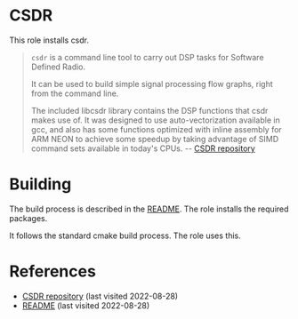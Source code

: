# CSDR

This role installs csdr.

<!--more-->

> `csdr` is a command line tool to carry out DSP tasks for Software Defined Radio.
>
> It can be used to build simple signal processing flow graphs, right from the command line.
>
>The included libcsdr library contains the DSP functions that csdr makes use of. It was designed to use auto-vectorization available in gcc, and also has some functions optimized with inline assembly for ARM NEON to achieve some speedup by taking advantage of SIMD command sets available in today's CPUs.
> -- [CSDR repository][1]

# Building

The build process is described in the [README][2]. The role installs the required packages.

It follows the standard cmake build process. The role uses this.

# References

- [CSDR repository][1] (last visited 2022-08-28)
- [README][2] (last visited 2022-08-28)

[1]: https://github.com/jketterl/csdr
[2]: https://github.com/jketterl/csdr/blob/develop/README.md
